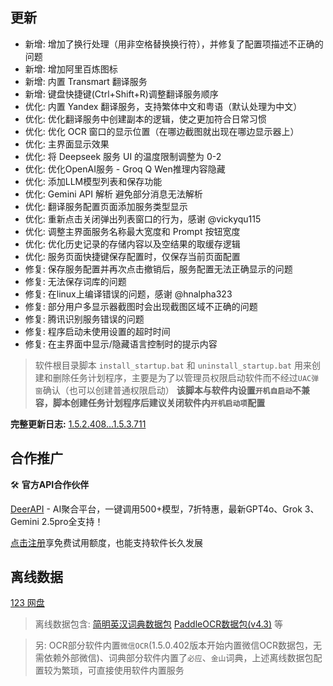 ## 更新

- 新增: 增加了换行处理（用非空格替换换行符），并修复了配置项描述不正确的问题
- 新增: 增加阿里百炼图标
- 新增: 内置 Transmart 翻译服务
- 新增: 键盘快捷键(Ctrl+Shift+R)调整翻译服务顺序
- 优化: 内置 Yandex 翻译服务，支持繁体中文和粤语（默认处理为中文）
- 优化: 优化翻译服务中创建副本的逻辑，使之更加符合日常习惯
- 优化: 优化 OCR 窗口的显示位置（在哪边截图就出现在哪边显示器上）
- 优化: 主界面显示效果
- 优化: 将 Deepseek 服务 UI 的温度限制调整为 0-2
- 优化: 优化OpenAI服务 - Groq Q Wen推理内容隐藏
- 优化: 添加LLM模型列表和保存功能
- 优化: Gemini API 解析 避免部分消息无法解析
- 优化: 翻译服务配置页面添加服务类型显示
- 优化: 重新点击关闭弹出列表窗口的行为，感谢 @vickyqu115
- 优化: 调整主界面服务名称最大宽度和 Prompt 按钮宽度
- 优化: 优化历史记录的存储内容以及空结果的取缓存逻辑
- 优化: 服务页面快捷键保存配置时，仅保存当前页面配置
- 修复: 保存服务配置并再次点击撤销后，服务配置无法正确显示的问题
- 修复: 无法保存词库的问题
- 修复: 在linux上编译错误的问题，感谢 @hnalpha323
- 修复: 部分用户多显示器截图时会出现截图区域不正确的问题
- 修复: 腾讯识别服务错误的问题
- 修复: 程序启动未使用设置的超时时间
- 修复: 在主界面中显示/隐藏语言控制时的提示内容

> 软件根目录脚本 `install_startup.bat` 和 `uninstall_startup.bat` 用来创建和删除任务计划程序，主要是为了以管理员权限启动软件而不经过`UAC弹窗`确认（也可以创建普通权限启动）
> **该脚本与软件内设置`开机自启动`不兼容，脚本创建任务计划程序后建议关闭软件内`开机启动项`配置**

**完整更新日志:** [1.5.2.408...1.5.3.711](https://github.com/ZGGSONG/STranslate/compare/1.5.2.408...1.5.3.711)

## 合作推广

🛠️ **官方API合作伙伴**  

[DeerAPI](https://api.deerapi.com/register?aff=j5dj) - AI聚合平台，一键调用500+模型，7折特惠，最新GPT4o、Grok 3、Gemini 2.5pro全支持！

[点击注册](https://api.deerapi.com/register?aff=j5dj)享免费试用额度，也能支持软件长久发展


## 离线数据

[123 网盘](https://www.123pan.com/s/AxlRjv-OuVmA.html)

> 离线数据包含: [简明英汉词典数据包](https://github.com/skywind3000/ECDICT/releases/download/1.0.28/ecdict-sqlite-28.zip)  [PaddleOCR数据包(v4.3)](https://github.com/ZGGSONG/STranslate/releases/download/0.01/stranslate_paddleocr_data_v4.3.zip) 等

> 另: OCR部分软件内置`微信OCR`(1.5.0.402版本开始内置微信OCR数据包，无需依赖外部微信)、词典部分软件内置了`必应`、`金山`词典，上述离线数据包配置较为繁琐，可直接使用软件内置服务